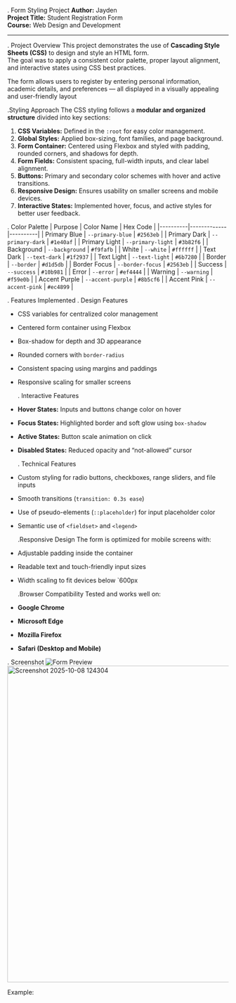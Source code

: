    . Form Styling Project
**Author:** Jayden  
**Project Title:** Student Registration Form  
**Course:** Web Design and Development  

---

  . Project Overview
This project demonstrates the use of **Cascading Style Sheets (CSS)** to design and style an HTML form.  
The goal was to apply a consistent color palette, proper layout alignment, and interactive states using CSS best practices.  

The form allows users to register by entering personal information, academic details, and preferences — all displayed in a visually appealing and user-friendly layout

  .Styling Approach
The CSS styling follows a **modular and organized structure** divided into key sections:
1. **CSS Variables:** Defined in the `:root` for easy color management.
2. **Global Styles:** Applied box-sizing, font families, and page background.
3. **Form Container:** Centered using Flexbox and styled with padding, rounded corners, and shadows for depth.
4. **Form Fields:** Consistent spacing, full-width inputs, and clear label alignment.
5. **Buttons:** Primary and secondary color schemes with hover and active transitions.
6. **Responsive Design:** Ensures usability on smaller screens and mobile devices.
7. **Interactive States:** Implemented hover, focus, and active styles for better user feedback.

  . Color Palette
| Purpose | Color Name | Hex Code |
|----------|-------------|----------|
| Primary Blue | `--primary-blue` | `#2563eb` |
| Primary Dark | `--primary-dark` | `#1e40af` |
| Primary Light | `--primary-light` | `#3b82f6` |
| Background | `--background` | `#f9fafb` |
| White | `--white` | `#ffffff` |
| Text Dark | `--text-dark` | `#1f2937` |
| Text Light | `--text-light` | `#6b7280` |
| Border | `--border` | `#d1d5db` |
| Border Focus | `--border-focus` | `#2563eb` |
| Success | `--success` | `#10b981` |
| Error | `--error` | `#ef4444` |
| Warning | `--warning` | `#f59e0b` |
| Accent Purple | `--accent-purple` | `#8b5cf6` |
| Accent Pink | `--accent-pink` | `#ec4899` |

  . Features Implemented
  . Design Features
- CSS variables for centralized color management  
- Centered form container using Flexbox  
- Box-shadow for depth and 3D appearance  
- Rounded corners with `border-radius`  
- Consistent spacing using margins and paddings  
- Responsive scaling for smaller screens  

  . Interactive Features
- **Hover States:** Inputs and buttons change color on hover  
- **Focus States:** Highlighted border and soft glow using `box-shadow`  
- **Active States:** Button scale animation on click  
- **Disabled States:** Reduced opacity and “not-allowed” cursor  

  . Technical Features
- Custom styling for radio buttons, checkboxes, range sliders, and file inputs  
- Smooth transitions (`transition: 0.3s ease`)  
- Use of pseudo-elements (`::placeholder`) for input placeholder color  
- Semantic use of `<fieldset>` and `<legend>`  

   .Responsive Design
The form is optimized for mobile screens with:
- Adjustable padding inside the container  
- Readable text and touch-friendly input sizes  
- Width scaling to fit devices below `600px

  .Browser Compatibility
Tested and works well on:
- **Google Chrome**
- **Microsoft Edge**
- **Mozilla Firefox**
- **Safari (Desktop and Mobile)**

 . Screenshot
![Form Preview](./screenshots/form-desktop.png)
<img width="1366" height="720" alt="Screenshot 2025-10-08 124304" src="https://github.com/user-attachments/assets/b59c92be-8868-4de9-87ed-c3e0db810e30" />



Example:
